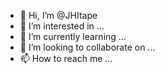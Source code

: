 - 👋 Hi, I’m @JHItape
- 👀 I’m interested in ...
- 🌱 I’m currently learning ...
- 💞️ I’m looking to collaborate on ...
- 📫 How to reach me ...

<!---
JHItape/JHItape is a ✨ special ✨ repository because its `README.md` (this file) appears on your GitHub profile.
You can click the Preview link to take a look at your changes.
--->
